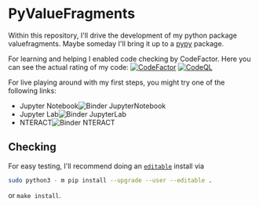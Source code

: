 # PyValueFragments
Within this repository, I'll drive the development of my python package valuefragments.
Maybe someday I'll bring it up to a [pypy](http://pypi.org) package.

For learning and helping I enabled code checking by CodeFactor.
Here you can see the actual rating of my code:
[![CodeFactor](https://www.codefactor.io/repository/github/barry1/pyvaluefragments/badge)](https://www.codefactor.io/repository/github/barry1/pyvaluefragments)
[![CodeQL](https://github.com/Barry1/PyValueFragments/actions/workflows/codeql-analysis.yml/badge.svg)](https://github.com/Barry1/PyValueFragments/actions/workflows/codeql-analysis.yml)

For live playing around with my first steps, you might try one of the following links:

- Jupyter Notebook![Binder JupyterNotebook](https://mybinder.org/badge_logo.svg)
- Jupyter Lab![Binder JupyterLab](https://mybinder.org/badge_logo.svg)
- NTERACT![Binder NTERACT](https://mybinder.org/badge_logo.svg)
## Checking
For easy testing, I'll recommend doing an [`editable`](https://pip.pypa.io/en/stable/cli/pip_install/#install-editable) install via
```bash
sudo python3 - m pip install --upgrade --user --editable .
```
or `make install`.
